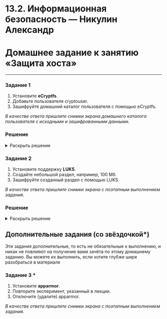 # 13.2. Информационная безопасность — Никулин Александр
# Домашнее задание к занятию  «Защита хоста»

------

### Задание 1

1. Установите **eCryptfs**.
2. Добавьте пользователя cryptouser.
3. Зашифруйте домашний каталог пользователя с помощью eCryptfs.

*В качестве ответа  пришлите снимки экрана домашнего каталога пользователя с исходными и зашифрованными данными.*  

### Решение
<details>
  <summary>Раскрыть решение</summary>

  - Вариант 1:
    - Создание пользователя сразу с шифрованием директории
    - ![image](https://github.com/ADNikulin/netology/assets/44374132/f6942fda-48f6-4b70-8294-7d4ee74b2cac)
  - Вариант 2:
    - Создание пользователя, потом шифрование
    - ![image](https://github.com/ADNikulin/netology/assets/44374132/219d0845-d0a6-415e-a4ec-8647c32fdeda)
    - ![image](https://github.com/ADNikulin/netology/assets/44374132/02822b80-6b70-49e5-a5d6-5eabad217142)
    - ![image](https://github.com/ADNikulin/netology/assets/44374132/c5efc868-a775-44ea-9c0c-9c34488b38ba)

</details>

### Задание 2

1. Установите поддержку **LUKS**.
2. Создайте небольшой раздел, например, 100 Мб.
3. Зашифруйте созданный раздел с помощью LUKS.

*В качестве ответа пришлите снимки экрана с поэтапным выполнением задания.*

### Решение
<details>
  <summary>Раскрыть решение</summary>
  
  - ![image](https://github.com/ADNikulin/netology/assets/44374132/1cad321e-d7ea-428a-8f1c-4d410e5ea0af)
  - ![image](https://github.com/ADNikulin/netology/assets/44374132/dc7cbecb-ecb3-4022-9c91-25092c1597ac)
  - ![image](https://github.com/ADNikulin/netology/assets/44374132/25ecaa05-1c85-4eaf-bef3-11060ce40d7a)
  - ![image](https://github.com/ADNikulin/netology/assets/44374132/4a943f2e-0f07-451f-9b72-03c1368a59ca)
  - ![image](https://github.com/ADNikulin/netology/assets/44374132/c097891b-3117-4586-abd3-8afcd5019959)

</details>

## Дополнительные задания (со звёздочкой*)

Эти задания дополнительные, то есть не обязательные к выполнению, и никак не повлияют на получение вами зачёта по этому домашнему заданию. Вы можете их выполнить, если хотите глубже шире разобраться в материале

### Задание 3 *

1. Установите **apparmor**.
2. Повторите эксперимент, указанный в лекции.
3. Отключите (удалите) apparmor.


*В качестве ответа пришлите снимки экрана с поэтапным выполнением задания.*

